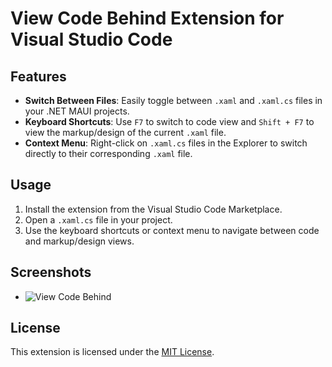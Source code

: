 # View Code Behind Extension for Visual Studio Code

## Features
- **Switch Between Files**: Easily toggle between `.xaml` and `.xaml.cs` files in your .NET MAUI projects.
- **Keyboard Shortcuts**: Use `F7` to switch to code view and `Shift + F7` to view the markup/design of the current `.xaml` file.
- **Context Menu**: Right-click on `.xaml.cs` files in the Explorer to switch directly to their corresponding `.xaml` file.

## Usage
1. Install the extension from the Visual Studio Code Marketplace.
2. Open a `.xaml.cs` file in your project.
3. Use the keyboard shortcuts or context menu to navigate between code and markup/design views.

## Screenshots
- ![View Code Behind](https://github.com/ncthanh088/view-code-behind/view-code-behind.gif)

## License
This extension is licensed under the [MIT License](LICENSE.md).
